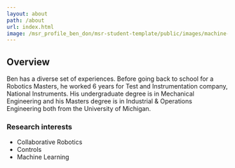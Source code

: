 ```yaml
---
layout: about
path: /about
url: index.html
image: /msr_profile_ben_don/msr-student-template/public/images/machine-generated-code.png
---
```


## Overview

Ben has a diverse set of experiences. Before going back to school for a Robotics Masters, he worked 6 years for Test and Instrumentation company, National Instruments. His undergraduate degree is in Mechanical Engineering and his Masters degree is in Industrial & Operations Engineering both from the University of Michigan.

### Research interests
* Collaborative Robotics
* Controls
* Machine Learning
